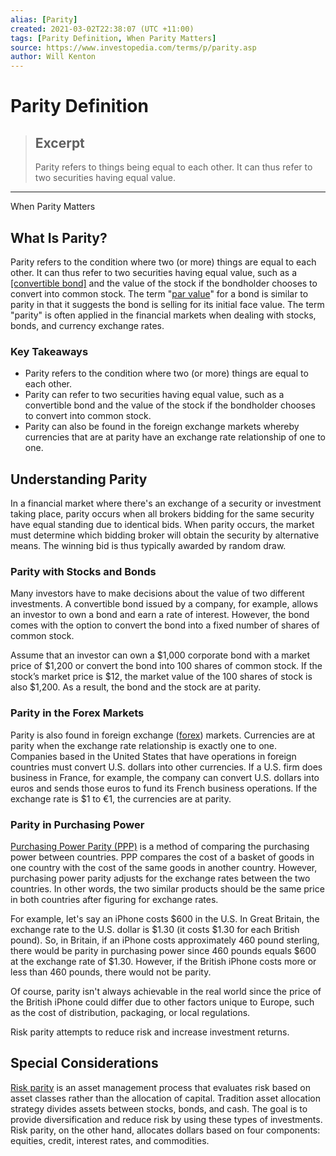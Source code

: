 ```yaml
---
alias: [Parity]
created: 2021-03-02T22:38:07 (UTC +11:00)
tags: [Parity Definition, When Parity Matters]
source: https://www.investopedia.com/terms/p/parity.asp
author: Will Kenton
---
```


# Parity Definition

> ## Excerpt
> Parity refers to things being equal to each other. It can thus refer to two securities having equal value.

---

When Parity Matters
## What Is Parity?

Parity refers to the condition where two (or more) things are equal to each other. It can thus refer to two securities having equal value, such as a [[convertible bond]](https://www.investopedia.com/terms/c/convertiblebond.asp) and the value of the stock if the bondholder chooses to convert into common stock. The term "[par value](https://www.investopedia.com/terms/p/parvalue.asp)" for a bond is similar to parity in that it suggests the bond is selling for its initial face value. The term "parity" is often applied in the financial markets when dealing with stocks, bonds, and currency exchange rates.

### Key Takeaways

-   Parity refers to the condition where two (or more) things are equal to each other.
-   Parity can refer to two securities having equal value, such as a convertible bond and the value of the stock if the bondholder chooses to convert into common stock.
-   Parity can also be found in the foreign exchange markets whereby currencies that are at parity have an exchange rate relationship of one to one.

## Understanding Parity

In a financial market where there's an exchange of a security or investment taking place, parity occurs when all brokers bidding for the same security have equal standing due to identical bids. When parity occurs, the market must determine which bidding broker will obtain the security by alternative means. The winning bid is thus typically awarded by random draw.

### Parity with Stocks and Bonds

Many investors have to make decisions about the value of two different investments. A convertible bond issued by a company, for example, allows an investor to own a bond and earn a rate of interest. However, the bond comes with the option to convert the bond into a fixed number of shares of common stock.

Assume that an investor can own a $1,000 corporate bond with a market price of $1,200 or convert the bond into 100 shares of common stock. If the stock’s market price is $12, the market value of the 100 shares of stock is also $1,200. As a result, the bond and the stock are at parity.

### Parity in the Forex Markets

Parity is also found in foreign exchange ([forex](https://www.investopedia.com/terms/f/forex.asp)) markets. Currencies are at parity when the exchange rate relationship is exactly one to one. Companies based in the United States that have operations in foreign countries must convert U.S. dollars into other currencies. If a U.S. firm does business in France, for example, the company can convert U.S. dollars into euros and sends those euros to fund its French business operations. If the exchange rate is $1 to €1, the currencies are at parity.

### Parity in Purchasing Power

[Purchasing Power Parity (PPP)](https://www.investopedia.com/updates/purchasing-power-parity-ppp/) is a method of comparing the purchasing power between countries. PPP compares the cost of a basket of goods in one country with the cost of the same goods in another country. However, purchasing power parity adjusts for the exchange rates between the two countries. In other words, the two similar products should be the same price in both countries after figuring for exchange rates.

For example, let's say an iPhone costs $600 in the U.S. In Great Britain, the exchange rate to the U.S. dollar is $1.30 (it costs $1.30 for each British pound). So, in Britain, if an iPhone costs approximately 460 pound sterling, there would be parity in purchasing power since 460 pounds equals $600 at the exchange rate of $1.30. However, if the British iPhone costs more or less than 460 pounds, there would not be parity.

Of course, parity isn't always achievable in the real world since the price of the British iPhone could differ due to other factors unique to Europe, such as the cost of distribution, packaging, or local regulations.

Risk parity attempts to reduce risk and increase investment returns.

## Special Considerations

[Risk parity](https://www.investopedia.com/terms/r/risk-parity.asp) is an asset management process that evaluates risk based on asset classes rather than the allocation of capital. Tradition asset allocation strategy divides assets between stocks, bonds, and cash. The goal is to provide diversification and reduce risk by using these types of investments. Risk parity, on the other hand, allocates dollars based on four components: equities, credit, interest rates, and commodities.
